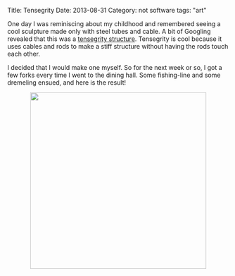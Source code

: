 Title: Tensegrity
Date: 2013-08-31
Category: not software
tags: "art"

One day I was reminiscing about my childhood and remembered seeing a cool
sculpture made only with steel tubes and cable. A bit of Googling revealed that
this was a
[tensegrity structure](https://en.wikipedia.org/wiki/Tensegrity). Tensegrity is
cool because it uses cables and rods to make a stiff structure without having
the rods touch each other.

I decided that I would make one myself. So for the next week or so, I got a few
forks every time I went to the dining hall. Some fishing-line and some dremeling ensued, and here is the result!

<center>
<img src="http://jdangerx.github.io/blog/static/images/tensegrity/tensegrity.jpg" alt="" style="width: 400px;"/>
</center>
